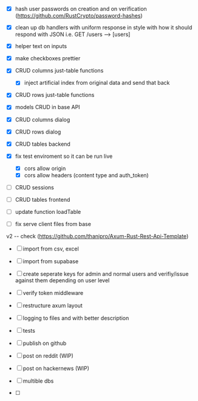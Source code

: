 - [x] hash user passwords on creation and on verification (https://github.com/RustCrypto/password-hashes)
- [x] clean up db handlers with uniform response in style with how it should respond with JSON i.e. GET /users --> [users] 
- [x] helper text on inputs
- [x] make checkboxes prettier
- [x] CRUD columns just-table functions
  - [x] inject artificial index from original data and send that back
- [x] CRUD rows just-table functions
- [x] models CRUD in base API
- [x] CRUD columns dialog
- [x] CRUD rows dialog
- [x] CRUD tables backend
- [x] fix test enviroment so it can be run live
  - [x] cors allow origin
  - [x] cors allow headers (content type and auth_token)
- [ ] CRUD sessions
- [ ] CRUD tables frontend
- [ ] update function loadTable
- [ ] fix serve client files from base



v2 -- check (https://github.com/thanipro/Axum-Rust-Rest-Api-Template)
- [ ] import from csv, excel
- [ ] import from supabase
- [ ] create seperate keys for admin and normal users and verifiy/issue against them depending on user level
- [ ] verify token middleware
- [ ] restructure axum layout
- [ ] logging to files and with better description
- [ ] tests
- [ ] publish on github
- [ ] post on reddit (WIP)
- [ ] post on hackernews (WIP)

- [ ] multible dbs
- [ ] 